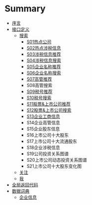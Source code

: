 # Summary

* [序言](README.md)
* [接口定义](接口定义.md)
  * [搜索](搜索.md)
    * [S01热点公司](热点公司.md)
    * [S02热点涉税信息](热点涉税事件.md)
    * [S03涉税信息推荐](涉税信息推荐.md)
    * [S04涉税信息搜索](she-shui-xin-xi-sou-suo.md)
    * [S05企业名称推荐](qi-ye-ming-cheng-tui-jian.md)
    * [S06企业名称搜索](qi-ye-ming-cheng-sou-suo.md)
    * [S07高管推荐](gao-guan-tui-jian.md)
    * S08高管搜索
    * [S09税号推荐](shui-hao-tui-jian.md)
    * [S10税号搜索](shui-hao-sou-suo.md)
    * [S11股票&上市公司推荐](gu-796826-shang-shi-gong-si-tui-jian.md)
    * [S12股票&上市公司搜索](gao-guan-sou-suo.md)
    * [S13企业工商信息](s13qi-ye-gong-shang-xin-xi.md)
    * S14企业高管信息
    * S15企业股东信息
    * S16上市公司十大股东
    * S17上市公司十大流通股东
    * S18企业涉税信息
    * S19公司投资关系图谱
    * S20上市公司动态投资关系图谱
    * S21上市公司十大股东变化图
  * [关注](guan-zhu.md)
  * [我](wo.md)
* [全局返回代码](数据词典.md)
* [数据词典](shu-ju-ci-dian.md)
  * [企业信息](shu-ju-ci-dian/qi-ye-xin-xi.md)

